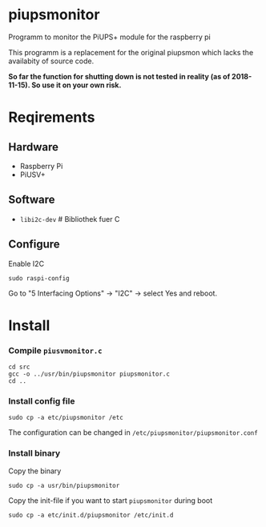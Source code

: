 # piupsmonitor
Programm to monitor the PiUPS+ module for the raspberry pi

This programm is a replacement for the original piupsmon which lacks the
availabity of source code.

**So far the function for shutting down is not tested in reality (as of 2018-11-15). So
use it on your own risk.**

# Reqirements #

## Hardware ##
* Raspberry Pi
* PiUSV+ 

## Software ##

* `libi2c-dev`     \# Bibliothek fuer C

## Configure ##

Enable I2C

    sudo raspi-config

Go to "5 Interfacing Options" -> "I2C" -> select Yes
and reboot.

# Install #

### Compile `piusvmonitor.c` ###

    cd src
    gcc -o ../usr/bin/piupsmonitor piupsmonitor.c
    cd ..
    
### Install config file ###

    sudo cp -a etc/piupsmonitor /etc
    
The configuration can be changed in `/etc/piupsmonitor/piupsmonitor.conf`

### Install binary  ###

Copy the binary

    sudo cp -a usr/bin/piupsmonitor

Copy the init-file if you want to start `piupsmonitor` during boot

    sudo cp -a etc/init.d/piupsmonitor /etc/init.d
    
    
    
